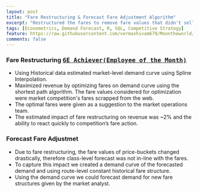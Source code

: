 ```yaml
---
layout: post
title: "Fare Restructuring & Forecast Fare Adjustment Algorithm"
excerpt: "Restructured the fares to remove fare values that didn't sell and match fare values closer to the competition. The impact of changing the fare-structure on the forecast was captured by the fare adjustment algorithm."
tags: [Econometrics, Demand Forecast, R, SQL, Competitive Strategy]
feature: https://raw.githubusercontent.com/vermashivam679/Moontheworld/master/assets/img/dmd_crv.jpg
comments: false
---
```



### Fare Restructuring  [<kbd>6E Achiever(Employee of the Month)</kbd>](https://raw.githubusercontent.com/vermashivam679/Moontheworld/master/assets/img/Fare_restructuring_6e_achiever.jpg)
- Using Historical data estimated market-level demand curve using Spline Interpolation.  
- Maximized revenue by optimizing fares on demand curve using the shortest path algorithm. The fare values considered for optimization were market competition's fares scrapped from the web.  
- The optimal fares were given as a suggestion to the market operations team.  
- The estimated impact of fare restructuring on revenue was ~2% and the ability to react quickly to competition’s fare action.  


### Forecast Fare Adjustmet  
- Due to fare restructuring, the fare values of price-buckets changed drastically, therefore class-level forecast was not in-line with the fares.  
- To capture this impact we created a demand curve of the forecasted demand and using route-level constant historical fare structure.  
- Using the demand curve we could forecast demand for new fare structures given by the market analyst.  





